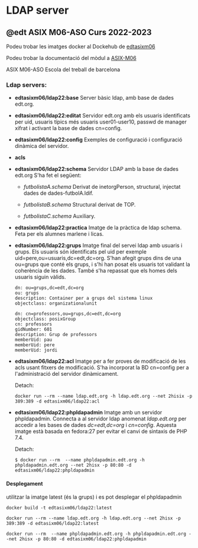 # LDAP server
## @edt ASIX M06-ASO Curs 2022-2023

Podeu trobar les imatges docker al Dockehub de [edtasixm06](https://hub.docker.com/u/edtasixm06/)

Podeu trobar la documentació del mòdul a [ASIX-M06](https://sites.google.com/site/asixm06edt/)

ASIX M06-ASO Escola del treball de barcelona


### Ldap servers:

 * **edtasixm06/ldap22:base** Server bàsic ldap, amb base de dades edt.org.

 * **edtasixm06/ldap22:editat** Servidor edt.org amb els usuaris identificats per uid, 
   usuaris típics més usuaris user01-user10, passwd de manager xifrat i activant la base
   de dades cn=config. 

 * **edtasixm06/ldap22:config** Exemples de configuració i configuració
   dinàmica del servidor.

 * **acls**

 * **edtasixm06/ldap22:schema** Servidor LDAP amb la base de dades edt.org S'ha fet el següent:

    * *futbolistaA.schema* Derivat de inetorgPerson, structural, 
      injectat dades de dades-futbolA.ldif.

    * *futbolistaB.schema* Structural derivat de TOP.

    * *futbolistaC.schema* Auxiliary.

 * **edtasixm06/ldap22:practica**   Imatge de la pràctica de ldap schema.
    Feta per els alumnes marlene i licas.
 
 * **edtasixm06/ldap22:grups** Imatge final del servei ldap amb usuaris i grups. 
   Els usuaris són identificats pel uid per exemple uid=pere,ou=usuaris,dc=edt,dc=org.
   S'han afegit grups dins de una ou=grups que conté els grups, i s'hi han posat els usuaris
   tot validant la coherència de les dades. També s'ha repassat que els homes dels
   usuaris siguin vàlids.

   ```
   dn: ou=grups,dc=edt,dc=org
   ou: grups
   description: Container per a grups del sistema linux
   objectclass: organizationalunit
   ```

   ```
   dn: cn=professors,ou=grups,dc=edt,dc=org
   objectclass: posixGroup
   cn: professors
   gidNumber: 601
   description: Grup de professors
   memberUid: pau
   memberUid: pere
   memberUid: jordi
   ```


 * **edtasixm06/ldap22:acl** Imatge per a fer proves de modificació de les acls usant
   fitxers de modificació. S'ha incorporat la BD cn=config per a l'administració
   del servidor dinàmicament.

   Detach:
   ```
   docker run --rm --name ldap.edt.org -h ldap.edt.org --net 2hisix -p 389:389 -d edtasixm06/ldap22:acl
   ```

 * **edtasixm06/ldap22:phpldapadmin** Imatge amb un servidor phpldapadmin. Connecta a al servidor ldap
   anomenat *ldap.edt.org* per accedir a les bases de dades *dc=edt,dc=org* i *cn=config*. Aquesta imatge
   està basada en fedora:27 per evitar el canvi de sintaxis de PHP 7.4.

   Detach:
   ```
   $ docker run --rm  --name phpldapadmin.edt.org -h phpldapadmin.edt.org --net 2hisx -p 80:80 -d edtasixm06/ldap22:phpldapadmin 
   ```



#### Desplegament

utilitzar la imatge latest (és la grups) i es pot desplegar el phpldapadmin


```
docker build -t edtasixm06/ldap22:latest

docker run --rm --name ldap.edt.org -h ldap.edt.org --net 2hisx -p 389:389 -d edtasixm06/ldap22:latest

docker run --rm  --name phpldapadmin.edt.org -h phpldapadmin.edt.org --net 2hisx -p 80:80 -d edtasixm06/ldap22:phpldapadmin
```



 

